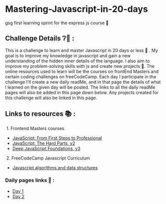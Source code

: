 # Mastering-Javascript-in-20-days

gsg first learning sprint for the express js course 🏃

## Challenge Details ❔🧐 :
This is a challenge to learn and master Javascript in 20 days or less 🌝 . My goal is to improve my knowledge in javascript and gain a new understanding of the hidden inner details of the language. I also aim to improve my problem-solving skills with js and create new projects 🙌. The online resources used to learn will be the courses on frontEnd Masters and certain coding challenges on freeCodeCamp. Each day I participate in the challenge I'll create a new daily readMe,  and in that page the details of what I learned on the given day will be posted. The links to all the daily readMe pages will also be added in this page down below. Any projects created for this challenge will also be linked in this page.

## Links to resources 📚 :
&nbsp;1. Frontend Masters courses 
- [JavaScript: From First Steps to Professional](https://frontendmasters.com/courses/javascript-first-steps)
- [JavaScript: The Hard Parts, v2](https://frontendmasters.com/courses/javascript-hard-parts-v2/)
- [Deep JavaScript Foundations, v3](https://frontendmasters.com/courses/deep-javascript-v3/)

&nbsp;2. FreeCodeCamp Javascript Curriculum
- [Javascript algorithms and data structures ](https://www.freecodecamp.org/Abdulkareem-hajqasem)

### Daily pages links 🌅 : 

- [Day 1](https://github.com/AbdHajqasem/Mastering-Javascript-in-20-days/blob/main/Day1.md)
- [Day 2](https://github.com/AbdHajqasem/Mastering-Javascript-in-20-days/blob/main/Day2.md)

